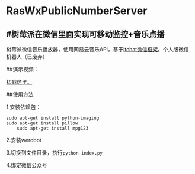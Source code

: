 # RasWxPublicNumberServer
#树莓派在微信里面实现可移动监控+音乐点播
----

树莓派微信音乐播放器，使用网易云音乐API，基于[itchat微信框架](https://github.com/littlecodersh/ItChat)。个人版微信机器人（已废弃）


##演示视频：

[猛戳这里。](http://v.youku.com/v_show/id_XMTYwMDkzOTk4MA==.html#paction)

##使用方法

1.安装依赖包： 

	sudo apt-get install python-imaging
	sudo apt-get install pillow
    	sudo apt-get install mpg123
2.安装werobot

3.切换到文件目录，执行`python index.py`

4.绑定微信公众号




